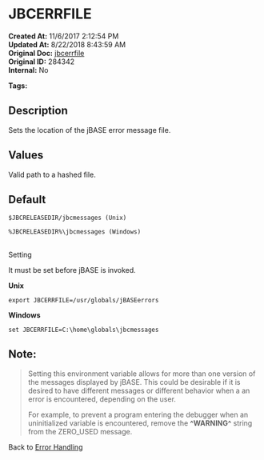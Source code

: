 # JBCERRFILE

**Created At:** 11/6/2017 2:12:54 PM  
**Updated At:** 8/22/2018 8:43:59 AM  
**Original Doc:** [jbcerrfile](https://docs.jbase.com/41717-environment-variables/jbcerrfile)  
**Original ID:** 284342  
**Internal:** No  

**Tags:**
<badge text='environment variables' vertical='middle' />
<badge text='directories' vertical='middle' />
<badge text='error handling' vertical='middle' />

## Description

Sets the location of the jBASE error message file.

## 


## Values

Valid path to a hashed file.

## 


## Default

```
$JBCRELEASEDIR/jbcmessages (Unix)
```

```
%JBCRELEASEDIR%\jbcmessages (Windows)
```

## 
Setting

It must be set before jBASE is invoked.

**Unix**

```
export JBCERRFILE=/usr/globals/jBASEerrors
```



**Windows**

```
set JBCERRFILE=C:\home\globals\jbcmessages
```

### 


## Note:


> Setting this environment variable allows for more than one version of the messages displayed by jBASE. This could be desirable if it is desired to have different messages or different behavior when a an error is encountered, depending on the user.
> 
> For example, to prevent a program entering the debugger when an uninitialized variable is encountered, remove the **^WARNING^** string from the ZERO\_USED message.




Back to [Error Handling](./../../jbase-basic-%28jbc%29/jbc-error-handling)
